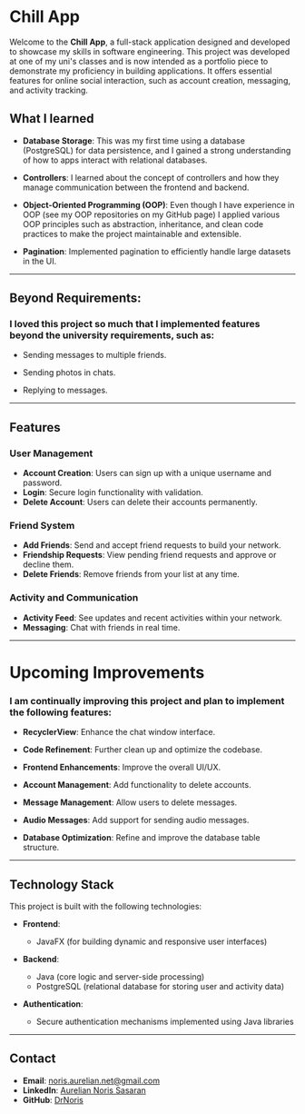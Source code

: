 # Chill App

Welcome to the **Chill App**, a full-stack application designed and developed to showcase my skills in software engineering. This project was developed at one of my uni's classes and is now intended as a portfolio piece to demonstrate my proficiency in building applications. It offers essential features for online social interaction, such as account creation, messaging, and activity tracking.

## What I learned

- **Database Storage**: This was my first time using a database (PostgreSQL) for data persistence, and I gained a strong understanding of how to apps interact with relational databases.

- **Controllers**: I learned about the concept of controllers and how they manage communication between the frontend and backend.

- **Object-Oriented Programming (OOP)**: Even though I have experience in OOP (see my OOP repositories on my GitHub page) I applied various OOP principles such as abstraction, inheritance, and clean code practices to make the project maintainable and extensible.

- **Pagination**: Implemented pagination to efficiently handle large datasets in the UI.

---

## Beyond Requirements: 
### I loved this project so much that I implemented features beyond the university requirements, such as:

- Sending messages to multiple friends.

- Sending photos in chats.

- Replying to messages.

---

## Features

### User Management
- **Account Creation**: Users can sign up with a unique username and password.
- **Login**: Secure login functionality with validation.
- **Delete Account**: Users can delete their accounts permanently.

### Friend System
- **Add Friends**: Send and accept friend requests to build your network.
- **Friendship Requests**: View pending friend requests and approve or decline them.
- **Delete Friends**: Remove friends from your list at any time.

### Activity and Communication
- **Activity Feed**: See updates and recent activities within your network.
- **Messaging**: Chat with friends in real time.

---

# Upcoming Improvements

### I am continually improving this project and plan to implement the following features:

- **RecyclerView**: Enhance the chat window interface.

- **Code Refinement**: Further clean up and optimize the codebase.

- **Frontend Enhancements**: Improve the overall UI/UX.

- **Account Management**: Add functionality to delete accounts.

- **Message Management**: Allow users to delete messages.

- **Audio Messages**: Add support for sending audio messages.

- **Database Optimization**: Refine and improve the database table structure.



---

## Technology Stack

This project is built with the following technologies:

- **Frontend**:
  - JavaFX (for building dynamic and responsive user interfaces)

- **Backend**:
  - Java (core logic and server-side processing)
  - PostgreSQL (relational database for storing user and activity data)

- **Authentication**:
  - Secure authentication mechanisms implemented using Java libraries

---


## Contact

- **Email**: noris.aurelian.net@gmail.com
- **LinkedIn**: [Aurelian Noris Sasaran](https://www.linkedin.com/in/aurelian-noris-sasaran-629b6a218/)
- **GitHub**: [DrNoris](https://github.com/DrNoris)

